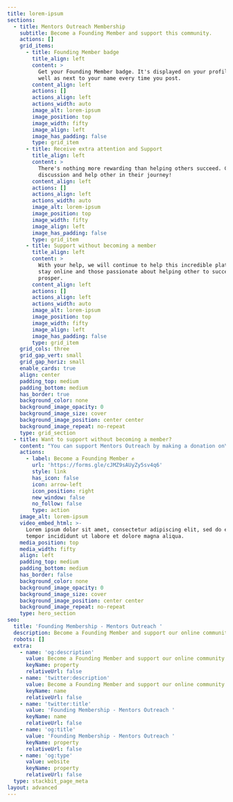 ```yaml
---
title: lorem-ipsum
sections:
  - title: Mentors Outreach Membership
    subtitle: Become a Founding Member and support this community.
    actions: []
    grid_items:
      - title: Founding Member badge
        title_align: left
        content: >
          Get your Founding Member badge. It's displayed on your profile, as
          well as next to your name every time you post.
        content_align: left
        actions: []
        actions_align: left
        actions_width: auto
        image_alt: lorem-ipsum
        image_position: top
        image_width: fifty
        image_align: left
        image_has_padding: false
        type: grid_item
      - title: Receive extra attention and Support
        title_align: left
        content: >
          There's nothing more rewarding than helping others succeed. Create
          discussion and help other in their journey!
        content_align: left
        actions: []
        actions_align: left
        actions_width: auto
        image_alt: lorem-ipsum
        image_position: top
        image_width: fifty
        image_align: left
        image_has_padding: false
        type: grid_item
      - title: Support without becoming a member
        title_align: left
        content: >
          With your help, we will continue to help this incredible platform to
          stay online and those passionate about helping other to succeed and to
          prosper.
        content_align: left
        actions: []
        actions_align: left
        actions_width: auto
        image_alt: lorem-ipsum
        image_position: top
        image_width: fifty
        image_align: left
        image_has_padding: false
        type: grid_item
    grid_cols: three
    grid_gap_vert: small
    grid_gap_horiz: small
    enable_cards: true
    align: center
    padding_top: medium
    padding_bottom: medium
    has_border: true
    background_color: none
    background_image_opacity: 0
    background_image_size: cover
    background_image_position: center center
    background_image_repeat: no-repeat
    type: grid_section
  - title: Want to support without becoming a member?
    content: "You can support Mentors Outreach by making a donation on\_[**PayPal**](https://www.paypal.com/cgi-bin/webscr?cmd=\\_s-xclick\\&hosted_button_id=2MMNXYXEHYY7J\\&source=url). This gives you the right to appear on our supporters page.[\n](https://forms.gle/cJMZ9sAUyZy5sv4q6)\n"
    actions:
      - label: Become a Founding Member ✊
        url: 'https://forms.gle/cJMZ9sAUyZy5sv4q6'
        style: link
        has_icon: false
        icon: arrow-left
        icon_position: right
        new_window: false
        no_follow: false
        type: action
    image_alt: lorem-ipsum
    video_embed_html: >-
      Lorem ipsum dolor sit amet, consectetur adipiscing elit, sed do eiusmod
      tempor incididunt ut labore et dolore magna aliqua.
    media_position: top
    media_width: fifty
    align: left
    padding_top: medium
    padding_bottom: medium
    has_border: false
    background_color: none
    background_image_opacity: 0
    background_image_size: cover
    background_image_position: center center
    background_image_repeat: no-repeat
    type: hero_section
seo:
  title: 'Founding Membership - Mentors Outreach '
  description: Become a Founding Member and support our online community.
  robots: []
  extra:
    - name: 'og:description'
      value: Become a Founding Member and support our online community.
      keyName: property
      relativeUrl: false
    - name: 'twitter:description'
      value: Become a Founding Member and support our online community.
      keyName: name
      relativeUrl: false
    - name: 'twitter:title'
      value: 'Founding Membership - Mentors Outreach '
      keyName: name
      relativeUrl: false
    - name: 'og:title'
      value: 'Founding Membership - Mentors Outreach '
      keyName: property
      relativeUrl: false
    - name: 'og:type'
      value: website
      keyName: property
      relativeUrl: false
  type: stackbit_page_meta
layout: advanced
---
```

